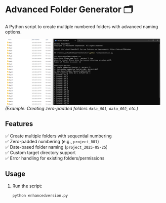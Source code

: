 # Advanced Folder Generator   🗂️

A Python script to create multiple numbered folders with advanced naming options.

![Folder Creator Demo](screenshot.png)  
*(Example: Creating zero-padded folders `data_001`, `data_002`, etc.)*

## Features
✅ Create multiple folders with sequential numbering  
✅ Zero-padded numbering (e.g., `project_001`)  
✅ Date-based folder naming (`project_2025-05-25`)  
✅ Custom target directory support  
✅ Error handling for existing folders/permissions  

## Usage
1. Run the script:
   ```bash
   python enhancedversion.py